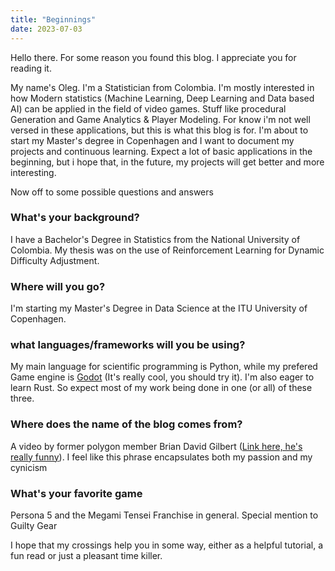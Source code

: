 ```yaml
---
title: "Beginnings"
date: 2023-07-03
---
```

Hello there. For some reason you found this blog. I appreciate you for reading it.

My name's Oleg. I'm a Statistician from Colombia. I'm mostly interested in how Modern statistics (Machine Learning, Deep Learning and Data based AI) can be applied in the field of video games. Stuff like procedural Generation and Game Analytics & Player Modeling. For know i'm not well versed in these applications, but this is what this blog is for. I'm about to start my Master's degree in Copenhagen and I want to document my projects and continuous learning. Expect a lot of basic applications in the beginning, but i hope that, in the future, my projects will get better and more interesting. 

Now off to some possible questions and answers

### What's your background?

I have a Bachelor's Degree in Statistics from the National University of Colombia. My thesis was on the use of Reinforcement Learning for Dynamic Difficulty Adjustment.

### Where will you go?

I'm starting my Master's Degree in Data Science at the ITU University of Copenhagen.

###  what languages/frameworks will you be using?

My main language for scientific programming is Python, while my prefered Game engine is [Godot](https://godotengine.org/) (It's really cool, you should try it). I'm also eager to learn Rust. So expect most of my work being done in one (or all) of these three.

### Where does the name of the blog comes from?

A video by former polygon member Brian David Gilbert ([Link here, he's really funny](https://www.youtube.com/watch?v=PRBCykRNqf8)). I feel like this phrase encapsulates both my passion and my cynicism

### What's your favorite game
Persona 5 and the Megami Tensei Franchise in general. Special mention to Guilty Gear


I hope that my crossings help you in some way, either as a helpful tutorial, a fun read or just a pleasant time killer.